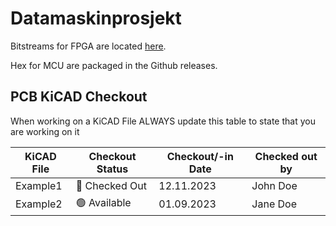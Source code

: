 # Datamaskinprosjekt

Bitstreams for FPGA are located [here](./FPGA/bitstreams/).

Hex for MCU are packaged in the Github releases.

## PCB KiCAD Checkout

When working on a KiCAD File ALWAYS update this table to state that you are working on it

| KiCAD File | Checkout Status          | Checkout/-in Date | Checked out by |
| ---------- | ------------------------ | ----------------- | -------------- |
| Example1   | :red_circle: Checked Out | 12.11.2023        | John Doe       |
| Example2   | :green_circle: Available | 01.09.2023        | Jane Doe       |
